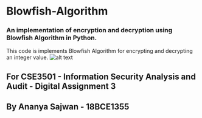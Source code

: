 # Blowfish-Algorithm

### An implementation of encryption and decryption using Blowfish Algorithm in Python.

This code is implements Blowfish Algorithm for encrypting and decrypting an integer value. 
![alt text](https://ds055uzetaobb.cloudfront.net/brioche/uploads/YGMYM0gd0r-processencrypt1-new-pageresized.png?width=1200)

## For CSE3501 - Information Security Analysis and Audit - Digital Assignment 3

## By Ananya Sajwan - 18BCE1355
